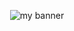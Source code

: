 
<!--
**Egonef/Egonef** is a ✨ _special_ ✨ repository because its `README.md` (this file) appears on your GitHub profile.

Here are some ideas to get you started:

- 🔭 I’m currently working on ...
- 🌱 I’m currently learning ...
- 👯 I’m looking to collaborate on ...
- 🤔 I’m looking for help with ...
- 💬 Ask me about ...
- 📫 How to reach me: ...
- 😄 Pronouns: ...
- ⚡ Fun fact: ...
-->

<p align="center">
  <a><img src="https://github.com/Egonef/Egonef/assets/126122650/dd4f4f59-6f3e-43c2-8841-b0b610a40b90" alt="my banner"></a>
</p>
